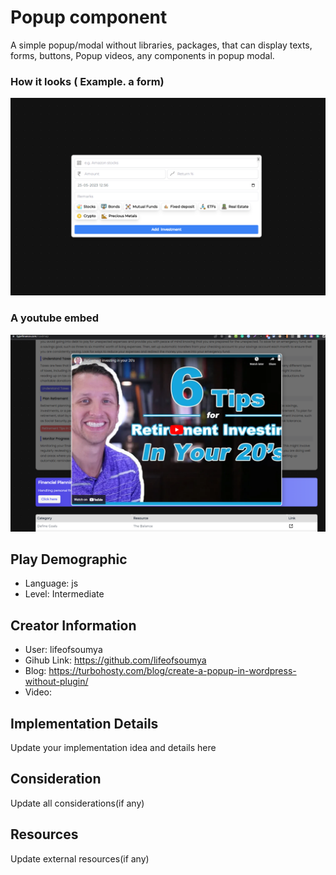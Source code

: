 # Popup component

A simple popup/modal without libraries, packages, that can display texts, forms, buttons, Popup videos, any components in popup modal.

### How it looks ( Example. a form)
![Popup form](./images/popup.png)
### A youtube embed
![Youtube popup](./images/ytpopup.png)

## Play Demographic

- Language: js
- Level: Intermediate

## Creator Information

- User: lifeofsoumya
- Gihub Link: https://github.com/lifeofsoumya
- Blog: https://turbohosty.com/blog/create-a-popup-in-wordpress-without-plugin/
- Video: 

## Implementation Details

Update your implementation idea and details here

## Consideration

Update all considerations(if any)

## Resources

Update external resources(if any)
